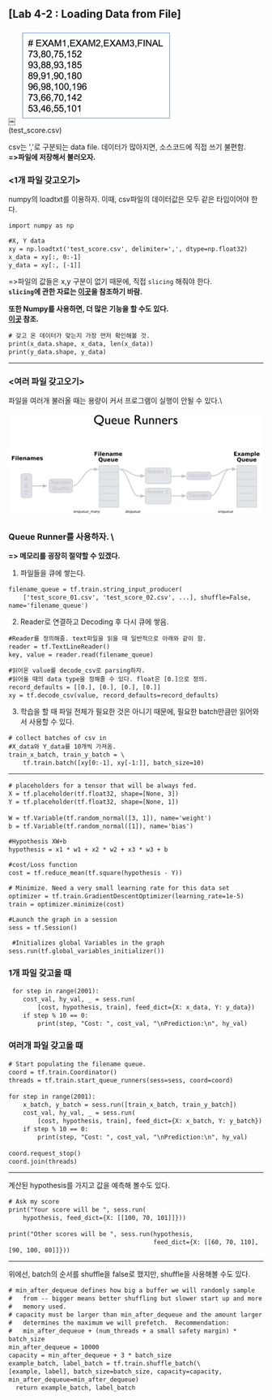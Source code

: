 ## [Lab 4-2 : Loading Data from File]
￼
![lab4.2-1](/image_File/lab4.2-1.png)\
(test_score.csv)

csv는 ','로 구분되는 data file.
데이터가 많아지면, 소스코드에 직접 쓰기 불편함.\
**=>파일에 저장해서 불러오자.**

### <1개 파일 갖고오기>
numpy의 loadtxt를 이용하자. 이때, csv파일의 데이터값은 모두 같은 타입이어야 한다.
```
import numpy as np
```
```
#X, Y data
xy = np.loadtxt('test_score.csv', delimiter=',', dtype=np.float32)
x_data = xy[:, 0:-1]
y_data = xy[:, [-1]]
```
=>파일의 값들은 x,y 구분이 없기 때문에, 직접 ```slicing``` 해줘야 한다.\
**```slicing```에 관한 자료는 [이곳](http://cs231n.github.io/python-numpy-tutorial/)을 참조하기 바람.**

**또한 Numpy를 사용하면, 더 많은 기능을 할 수도 있다.\
[이곳](http://slides.com/wigging/numpy#/9) 참조.**

```
# 갖고 온 데이터가 맞는지 가장 먼저 확인해볼 것.
print(x_data.shape, x_data, len(x_data))
print(y_data.shape, y_data)
```
****
### <여러 파일 갖고오기>
파일을 여러개 불러올 때는 용량이 커서 프로그램이 실행이 안될 수 있다.\

![lab4.2-2](/image_File/lab4.2-2.png)

### Queue Runner를 사용하자. \
**=> 메모리를 굉장히 절약할 수 있겠다.**
1. 파일들을 큐에 쌓는다.
```
filename_queue = tf.train.string_input_producer(
    ['test_score_01.csv', 'test_score_02.csv', ...], shuffle=False, name='filename_queue')
```
2. Reader로 연결하고 Decoding 후 다시 큐에 쌓음.
```
#Reader를 정의해줌. text파일을 읽을 때 일반적으로 아래와 같이 함.
reader = tf.TextLineReader()
key, value = reader.read(filename_queue)
```
```
#읽어온 value를 decode_csv로 parsing하자.
#읽어올 때의 data type을 정해줄 수 있다. float은 [0.]으로 정의.
record_defaults = [[0.], [0.], [0.], [0.]]
xy = tf.decode_csv(value, record_defaults=record_defaults)
```
3. 학습을 할 때 파일 전체가 필요한 것은 아니기 때문에, 필요한 batch만큼만 읽어와서 사용할 수 있다.
```
# collect batches of csv in
#X_data와 Y_data를 10개씩 가져옴.
train_x_batch, train_y_batch = \
    tf.train.batch([xy[0:-1], xy[-1:]], batch_size=10)
```
****
```
# placeholders for a tensor that will be always fed.
X = tf.placeholder(tf.float32, shape=[None, 3])
Y = tf.placeholder(tf.float32, shape=[None, 1])

W = tf.Variable(tf.random_normal([3, 1]), name='weight')
b = tf.Variable(tf.random_normal([1]), name='bias')
```
```
#Hypothesis XW+b
hypothesis = x1 * w1 + x2 * w2 + x3 * w3 + b
```
```
#cost/Loss function
cost = tf.reduce_mean(tf.square(hypothesis - Y))
```
```
# Minimize. Need a very small learning rate for this data set
optimizer = tf.train.GradientDescentOptimizer(learning_rate=1e-5)
train = optimizer.minimize(cost)
```
```
#Launch the graph in a session
sess = tf.Session()
```
```
 #Initializes global Variables in the graph
sess.run(tf.global_variables_initializer())
```
### 1개 파일 갖고올 때
```
 for step in range(2001):
    cost_val, hy_val, _ = sess.run(
        [cost, hypothesis, train], feed_dict={X: x_data, Y: y_data})
    if step % 10 == 0:
        print(step, "Cost: ", cost_val, "\nPrediction:\n", hy_val)
```
### 여러개 파일 갖고올 때
```
# Start populating the filename queue.
coord = tf.train.Coordinator()
threads = tf.train.start_queue_runners(sess=sess, coord=coord)

for step in range(2001):
    x_batch, y_batch = sess.run([train_x_batch, train_y_batch])
    cost_val, hy_val, _ = sess.run(
        [cost, hypothesis, train], feed_dict={X: x_batch, Y: y_batch})
    if step % 10 == 0:
        print(step, "Cost: ", cost_val, "\nPrediction:\n", hy_val)

coord.request_stop()
coord.join(threads)
```
****
계산된 hypothesis를 가지고 값을 예측해 볼수도 있다.
```
# Ask my score
print("Your score will be ", sess.run(
    hypothesis, feed_dict={X: [[100, 70, 101]]}))

print("Other scores will be ", sess.run(hypothesis,
                                        feed_dict={X: [[60, 70, 110], [90, 100, 80]]}))
```
****
위에선, batch의 순서를 shuffle을 false로 했지만, shuffle을 사용해볼 수도 있다.
```
# min_after_dequeue defines how big a buffer we will randomly sample
#   from -- bigger means better shuffling but slower start up and more
#   memory used.
# capacity must be larger than min_after_dequeue and the amount larger
#   determines the maximum we will prefetch.  Recommendation:
#   min_after_dequeue + (num_threads + a small safety margin) * batch_size
min_after_dequeue = 10000
capacity = min_after_dequeue + 3 * batch_size
example_batch, label_batch = tf.train.shuffle_batch(\
[example, label], batch_size=batch_size, capacity=capacity, min_after_dequeue=min_after_dequeue)
  return example_batch, label_batch
```

